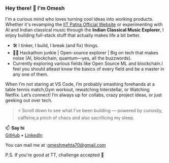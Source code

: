 ### Hey there! 👋 I'm Omesh

I'm a curious mind who loves turning cool ideas into working products. Whether it's revamping the [IIT Patna Official Website](#) or experimenting with AI and Indian classical music through the **Indian Classical Music Explorer**, I enjoy building full-stack stuff that actually makes life a bit better.

- 🛠️ I tinker, I build, I break (and fix) things.
- 👨‍💻 Hackathon junkie | Open-source explorer | Big on tech that makes noise (AI, blockchain, quantum—yes, all the buzzwords).
- Currently exploring various fields like Open Source ML and blockchain.I feel you should atleast know the basics of every field and be a master in any one of them.

When I’m not staring at VS Code, I’m probably smashing forehands at a table tennis match,Gym workout, rewatching Interstellar, or Watching Netflix.
Let’s connect! I’m always up for collabs, crazy project ideas, or just geeking out over tech.

> ⚡ Scroll down to see what I’ve been building — powered by curiosity, caffeine,a pinch of chaos and also sacrificing my sleep.

📫 **Say hi**  
[GitHub](https://github.com/Omesh2004) • [LinkedIn]([https://linkedin.com/in/OmeshMehta](https://www.linkedin.com/in/omesh-mehta-551080298/?utm_source=share&utm_campaign=share_via&utm_content=profile&utm_medium=android_app))

You can mail me at :omeshmehta70@gmail.com

P.S. If you're good at TT, challenge accepted 🏓
